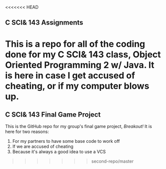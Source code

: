 <<<<<<< HEAD
## C SCI& 143 Assignments

This is a repo for all of the coding done for my C SCI& 143 class, Object Oriented Programming 2 w/ Java.
It is here in case I get accused of cheating, or if my computer blows up. 
=======
## C SCI& 143 Final Game Project

This is the GitHub repo for my group's final game project, _Breakout!_
It is here for two reasons:

1. For my partners to have some base code to work off
2. If we are accused of cheating
3. Because it's always a good idea to use a VCS
>>>>>>> second-repo/master
